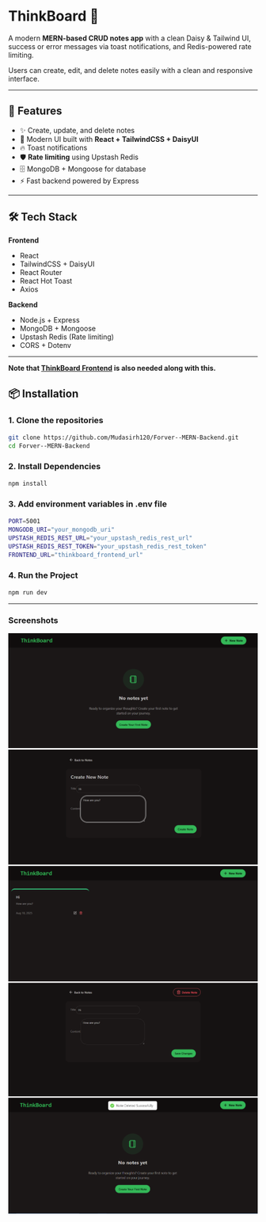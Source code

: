 # ThinkBoard 📝

A modern **MERN-based CRUD notes app** with a clean Daisy & Tailwind UI, success or error messages via toast notifications, and Redis-powered rate limiting.

Users can create, edit, and delete notes easily with a clean and responsive interface.

---

## 🚀 Features

- ✨ Create, update, and delete notes
- 🎨 Modern UI built with **React + TailwindCSS + DaisyUI**
- 🔥 Toast notifications
- 🛡️ **Rate limiting** using Upstash Redis
- 🗄️ MongoDB + Mongoose for database
- ⚡ Fast backend powered by Express

---

## 🛠️ Tech Stack

**Frontend**

- React
- TailwindCSS + DaisyUI
- React Router
- React Hot Toast
- Axios

**Backend**

- Node.js + Express
- MongoDB + Mongoose
- Upstash Redis (Rate limiting)
- CORS + Dotenv

---

**Note that [ThinkBoard Frontend](https://github.com/Mudasirh120/ThinkBoard--Mern-Frontend) is also needed along with this.**

## 📦 Installation

### 1. Clone the repositories

```bash
git clone https://github.com/Mudasirh120/Forver--MERN-Backend.git
cd Forver--MERN-Backend
```

### 2. Install Dependencies

```bash
npm install
```

### 3. Add environment variables in .env file

```bash
PORT=5001
MONGODB_URI="your_mongodb_uri"
UPSTASH_REDIS_REST_URL="your_upstash_redis_rest_url"
UPSTASH_REDIS_REST_TOKEN="your_upstash_redis_rest_token"
FRONTEND_URL="thinkboard_frontend_url"
```

### 4. Run the Project

```bash
npm run dev
```

---

### Screenshots

![home](./readmeImages/home.png)
![create](./readmeImages/create.png)
![updateHome](./readmeImages/updatedHome.png)
![edit](./readmeImages/edit.png)
![delete](./readmeImages/delete.png)
